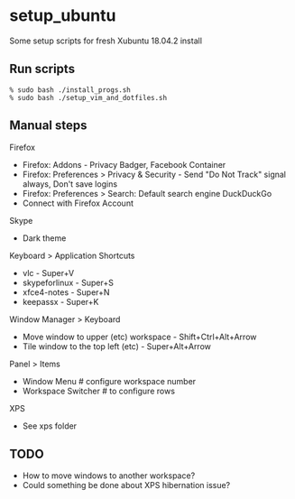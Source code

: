 # setup_ubuntu
Some setup scripts for fresh Xubuntu 18.04.2 install

## Run scripts

```shell
% sudo bash ./install_progs.sh
% sudo bash ./setup_vim_and_dotfiles.sh
```


## Manual steps

Firefox
* Firefox: Addons - Privacy Badger, Facebook Container
* Firefox: Preferences > Privacy & Security - Send "Do Not Track" signal always, Don't save logins
* Firefox: Preferences > Search: Default search engine DuckDuckGo
* Connect with Firefox Account

Skype
* Dark theme

Keyboard > Application Shortcuts
* vlc           - Super+V
* skypeforlinux - Super+S
* xfce4-notes   - Super+N
* keepassx      - Super+K

Window Manager > Keyboard
* Move window to upper (etc) workspace - Shift+Ctrl+Alt+Arrow
* Tile window to the top left (etc)    - Super+Alt+Arrow

Panel > Items
* Window Menu # configure workspace number
* Workspace Switcher # to configure rows

XPS
* See xps folder

## TODO
* How to move windows to another workspace?
* Could something be done about XPS hibernation issue?
